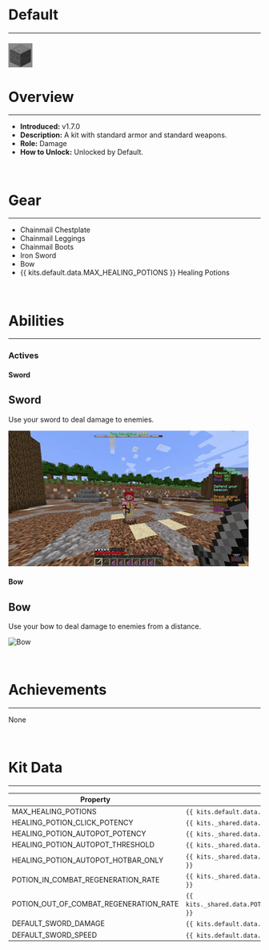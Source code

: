 
# Default

***

#### ![default-icon](../assets/icons/default-icon.jpg)

# Overview
***
- **Introduced:** v1.7.0
- **Description:** A kit with standard armor and standard weapons.
- **Role:** Damage
- **How to Unlock:** Unlocked by Default.

<br />  

# Gear
***
- Chainmail Chestplate
- Chainmail Leggings
- Chainmail Boots
- Iron Sword
- Bow
- {{ kits.default.data.MAX_HEALING_POTIONS }} Healing Potions

<br />  

# Abilities
***
### Actives
<!-- tabs:start -->
#### **Sword**
## Sword
Use your sword to deal damage to enemies.

![Sword](../assets/kits/default/Default%20-%20Sword.gif)

#### **Bow**
## Bow
Use your bow to deal damage to enemies from a distance.

![Bow](../assets/kits/default/Default%20-%20Bow.gif)

<!-- tabs:end -->
<br /> 

# Achievements
***

None

<br />  

# Kit Data
***

<!-- prettier-ignore -->
| Property | Value | Description |
|----------|-------|-------------|
| MAX_HEALING_POTIONS | `{{ kits.default.data.MAX_HEALING_POTIONS }}` | {{ kitDataSharedDescriptions.MAX_HEALING_POTIONS }} |
| HEALING_POTION_CLICK_POTENCY | `{{ kits._shared.data.HEALING_POTION_CLICK_POTENCY }}` | {{ kitDataSharedDescriptions.HEALING_POTION_CLICK_POTENCY }} |
| HEALING_POTION_AUTOPOT_POTENCY | `{{ kits._shared.data.HEALING_POTION_AUTOPOT_POTENCY }}` | {{ kitDataSharedDescriptions.HEALING_POTION_AUTOPOT_POTENCY }} |
| HEALING_POTION_AUTOPOT_THRESHOLD | `{{ kits._shared.data.HEALING_POTION_AUTOPOT_THRESHOLD }}` | {{ kitDataSharedDescriptions.HEALING_POTION_AUTOPOT_THRESHOLD }} |
| HEALING_POTION_AUTOPOT_HOTBAR_ONLY | `{{ kits._shared.data.HEALING_POTION_AUTOPOT_HOTBAR_ONLY }}` | {{ kitDataSharedDescriptions.HEALING_POTION_AUTOPOT_HOTBAR_ONLY }} |
| POTION_IN_COMBAT_REGENERATION_RATE | `{{ kits._shared.data.POTION_IN_COMBAT_REGENERATION_RATE }}` | {{ kitDataSharedDescriptions.POTION_IN_COMBAT_REGENERATION_RATE }} |
| POTION_OUT_OF_COMBAT_REGENERATION_RATE | `{{ kits._shared.data.POTION_OUT_OF_COMBAT_REGENERATION_RATE }}` | {{ kitDataSharedDescriptions.POTION_OUT_OF_COMBAT_REGENERATION_RATE }} |
| DEFAULT_SWORD_DAMAGE | `{{ kits.default.data.DEFAULT_SWORD_DAMAGE }}` | The base damage of the sword. |
| DEFAULT_SWORD_SPEED | `{{ kits.default.data.DEFAULT_SWORD_SPEED }}` | The base speed of the sword. |
